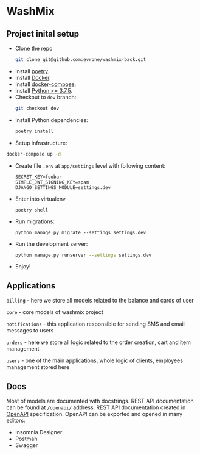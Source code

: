 # WashMix


## Project inital setup

* Clone the repo 
  ```bash
  git clone git@github.com:evrone/washmix-back.git
  ```
* Install [poetry](https://python-poetry.org/docs/#installation).
* Install [Docker](https://www.docker.com/get-started).
* Install [docker-compose](https://docs.docker.com/compose/install/).
* Install [Python >= 3.7.5](https://www.python.org/downloads/).
* Checkout to `dev` branch:
  ```bash
  git checkout dev
  ```
* Install Python dependencies:
  ```bash
  poetry install
  ```
*  Setup infrastructure:
  ```bash
  docker-compose up -d
  ```
* Create file `.env` at `app/settings` level with following content:
  ```
  SECRET_KEY=foobar
  SIMPLE_JWT_SIGNING_KEY=spam
  DJANGO_SETTINGS_MODULE=settings.dev
  ```
* Enter into virtualenv
  ```
  poetry shell
  ```
* Run migrations:
  ```
  python manage.py migrate --settings settings.dev
  ```
* Run the development server:
  ```bash
  python manage.py runserver --settings settings.dev
  ```
* Enjoy!


## Applications
`billing` - here we store all models related to the balance and cards of user

`core` - core models of washmix project

`notifications` - this application responsible for sending SMS and email messages to users

`orders` - here we store all logic related to the order creation, cart and item management

`users` - one of the main applications, whole logic of clients, employees management stored here


## Docs
Most of models are documented with docstrings. 
REST API documentation can be found at `/openapi/` address.
REST API documentation created in [OpenAPI](https://www.openapis.org) specification. 
OpenAPI can be exported and opened in many editors:
- Insomnia Designer
- Postman 
- Swagger
